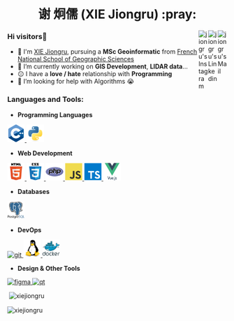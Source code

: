 <div align='center'><h1> 谢 炯儒 (XIE Jiongru) :pray:</h1></div>
<div align="center">
</div>

<a href="mailto:jiongru.xie@ensg.eu" target="_blank" rel="nofollow">
  <img align="right" alt="jiongru's Mail" width="22px" src="https://img.icons8.com/?size=100&id=OumT4lIcOllS&format=png&color=000000" />
</a>
<a href="https://www.linkedin.com/in/xiejiongru/" target="_blank" rel="nofollow">
  <img align="right" alt="jiongru's Linkedin" width="22px" src="https://img.icons8.com/color/48/000000/linkedin-2--v2.png" />
</a>
<a href="https://instagram.com/xiejiongru" target="_blank" rel="nofollow">
  <img align="right" alt="jiongru's Instagram" width="22px" src="https://img.icons8.com/color/48/000000/instagram-new--v2.png" />
</a>

### Hi visitors👋 
- :school: I'm [XIE Jiongru](https://xiejiongru.github.io/), pursuing a **MSc Geoinformatic** from <a href="https://ensg.eu/fr">French National School of Geographic Sciences  </a>
- 🔭 I’m currently working on  **GIS Development**, **LIDAR data**...
- :neutral_face: I have a **love / hate** relationship with **Programming** <!-- - 🌱 I’m currently Working with tech Microservice,**AWS,.Net Core** -->
- 🤔 I’m looking for help with Algorithms 😭
<!-- - 👨 Know more about me at [Instagram](https://sourcerer.io/jiongrusingh4522)  -->
<!-- - 🌐 Visit my [porfolio website](https://jiongrusingh4522.github.io/) for complete background and contact. -->


<h3 align="left">Languages and Tools:</h3>

- **Programming Languages**
<p align="left"> 
  <a href="https://www.w3schools.com/cpp/" target="_blank" rel="noreferrer"> <img src="https://raw.githubusercontent.com/devicons/devicon/master/icons/cplusplus/cplusplus-original.svg" alt="cplusplus" width="40" height="40"/> </a> 
  <a href="https://www.python.org" target="_blank" rel="noreferrer"> <img src="https://raw.githubusercontent.com/devicons/devicon/master/icons/python/python-original.svg" alt="python" width="40" height="40"/> </a> 
</p>

- **Web Development**
<p align="left"> 
  <a href="https://www.w3.org/html/" target="_blank" rel="noreferrer"> <img src="https://raw.githubusercontent.com/devicons/devicon/master/icons/html5/html5-original-wordmark.svg" alt="html5" width="40" height="40"/> </a> 
  <a href="https://www.w3schools.com/css/" target="_blank" rel="noreferrer"> <img src="https://raw.githubusercontent.com/devicons/devicon/master/icons/css3/css3-original-wordmark.svg" alt="css3" width="40" height="40"/> </a> 
  <a href="https://www.php.net" target="_blank" rel="noreferrer"> <img src="https://raw.githubusercontent.com/devicons/devicon/master/icons/php/php-original.svg" alt="php" width="40" height="40"/> </a>
  <a href="https://developer.mozilla.org/en-US/docs/Web/JavaScript" target="_blank" rel="noreferrer"> <img src="https://raw.githubusercontent.com/devicons/devicon/master/icons/javascript/javascript-original.svg" alt="javascript" width="40" height="40"/> </a> 
  <a href="https://developer.mozilla.org/en-US/docs/Web/TypeScript" target="_blank" rel="noreferrer"> <img src="https://raw.githubusercontent.com/devicons/devicon/master/icons/typescript/typescript-original.svg" alt="typescript" width="40" height="40"/> </a>
  <a href="https://vuejs.org/" target="_blank" rel="noreferrer"> <img src="https://raw.githubusercontent.com/devicons/devicon/master/icons/vuejs/vuejs-original-wordmark.svg" alt="vuejs" width="40" height="40"/> </a> 
</p>

- **Databases**
<p align="left">
  <a href="https://www.postgresql.org" target="_blank" rel="noreferrer"> <img src="https://raw.githubusercontent.com/devicons/devicon/master/icons/postgresql/postgresql-original-wordmark.svg" alt="postgresql" width="40" height="40"/> </a> 
</p>

- **DevOps**
<p align="left">
    <a href="https://git-scm.com/" target="_blank" rel="noreferrer"> <img src="https://www.vectorlogo.zone/logos/git-scm/git-scm-icon.svg" alt="git" width="40" height="40"/> </a> 
    <a href="https://www.linux.org/" target="_blank" rel="noreferrer"> <img src="https://raw.githubusercontent.com/devicons/devicon/master/icons/linux/linux-original.svg" alt="linux" width="40" height="40"/> </a>
    <a href="https://www.docker.com/" target="_blank" rel="noreferrer"> <img src="https://raw.githubusercontent.com/devicons/devicon/master/icons/docker/docker-original-wordmark.svg" alt="docker" width="40" height="40"/> </a> 
</p>

- **Design & Other Tools**
<p align="left"> 
  <a href="https://www.figma.com/" target="_blank" rel="noreferrer"> <img src="https://www.vectorlogo.zone/logos/figma/figma-icon.svg" alt="figma" width="40" height="40"/> </a> 
  <a href="https://www.qt.io/" target="_blank" rel="noreferrer"> <img src="https://upload.wikimedia.org/wikipedia/commons/0/0b/Qt_logo_2016.svg" alt="qt" width="40" height="40"/> </a> 
</p>



<!-- <p><img align="left" src="https://github-readme-stats.vercel.app/api/top-langs?username=xiejiongru&show_icons=true&locale=en&layout=compact" alt="xiejiongru" /></p> -->

<p>&nbsp;<img align="center" src="https://github-readme-stats.vercel.app/api?username=xiejiongru&show_icons=true&locale=en" alt="xiejiongru" /></p>

<p><img align="center" src="https://github-readme-streak-stats.herokuapp.com/?user=xiejiongru&" alt="xiejiongru" /></p>
